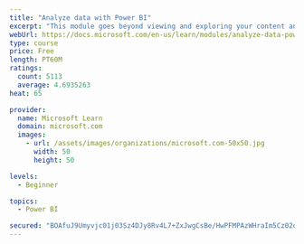 ```yaml
---
title: "Analyze data with Power BI"
excerpt: "This module goes beyond viewing and exploring your content and explains how to interact with it by working with reports and dashboards to uncover and share new business insights."
webUrl: https://docs.microsoft.com/en-us/learn/modules/analyze-data-power-bi/
type: course
price: Free
length: PT60M
ratings:
  count: 5113
  average: 4.6935263
heat: 65

provider:
  name: Microsoft Learn
  domain: microsoft.com
  images:
    - url: /assets/images/organizations/microsoft.com-50x50.jpg
      width: 50
      height: 50

levels:
  - Beginner

topics:
  - Power BI

secured: "BOAfuJ9Umyvjc01j03Sz4DJy8Rv4L7+ZxJwgCsBe/HwPFMPAzWHraIm5Cz02qD67BCQ47QZ/JV61vRfiQUxdgeO3ry1HG3guqfG0FNVFBPaK9R0uVP/NeoQgOyl4H0wOiflG4aNhDQPz2A8uzEWSPoMoL62x5lZcY+7s47q2p4I85IDSkC2+/SAIFGkxu/M1tPalpll/aGpR3bJXzcIZOKBX0BZhRDcrWvgFLpE3CWMy2PiSWDjMZmW0aVvrA3sfQhjxDUA10Vmu9ykhZK7K23BcE7pDlrXNlivcd7ACSO0yU/xtYUHoe0ZDZlntdTuQ6UUQtPEQ2Xr5eV+o0Sc3wDp60t90c6QqXU5qV1HMtBpA1Sxhub/hNEHYoc23hA+G3+25uVH51I/8zyEB7dgodzWcGqTftfgHnZ/jFtNXD1w=;K3g9dp8e4gI1988TqW5Ocw=="
---
```


